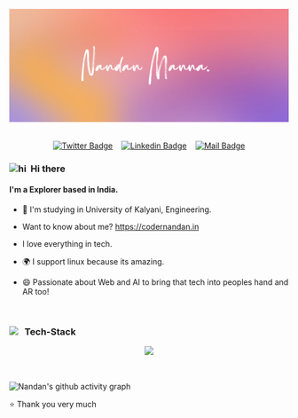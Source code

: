 <!-- Banner -->
<p align="center">  
  <img alt="Jio Network blocking the view? Network switch reveals the magic!"  src="./assets/codernandan.jpg">
  <br><br>
<p/>

<!-- Social Media Links -->
<div align= center>

[![Twitter Badge](https://img.shields.io/badge/-@coder_nandan-1ca0f1?style=social&labelColor=red&logo=x&logoColor=black&link=https://twitter.com/coder_nandan)](https://twitter.com/coder_nandan) &nbsp;&nbsp; [![Linkedin Badge](https://img.shields.io/badge/@codernandan-0e76a8)](https://www.linkedin.com/in/codernandan/) &nbsp;&nbsp; [![Mail Badge](https://img.shields.io/badge/-codernandan@gmail.com-c0392b?style=flat&labelColor=c0392b&logo=gmail&logoColor=pink)](mailto:codernandan@gmail.com)

</div>

<!-- About Me -->

### <img src="https://user-images.githubusercontent.com/1303154/88677602-1635ba80-d120-11ea-84d8-d263ba5fc3c0.gif" width="20px"  alt="hi">&nbsp; Hi there
#### I'm a Explorer based in India.
- 🏢 I'm  studying in University of Kalyani, Engineering.
  
- Want to know about me? https://codernandan.in
  
- I love everything in tech.

- 🌍 I support linux because its amazing.

- 😄 Passionate about Web and AI to bring that tech into peoples hand and AR too!

<br/>

<!-- Technologies that I'm working with -->

### <img src = "https://media2.giphy.com/media/QssGEmpkyEOhBCb7e1/giphy.gif?cid=ecf05e47a0n3gi1bfqntqmob8g9aid1oyj2wr3ds3mg700bl&rid=giphy.gif" width="22px" align="top"/> &nbsp; Tech-Stack

<p align="center">
  <img src="https://skillicons.dev/icons?i=js,ts,java,python,cpp,nodejs,express,mongo,postgres,tailwind,react,next,aws,docker,bun,jenkins,redis,prisma,postman,git,github,redux,kafka,ai&theme=dark&perline=8" />
</p>

<br/>


![Nandan's github activity graph](https://github-readme-activity-graph.vercel.app/graph?username=nandanNM&bg_color=000000&color=ffffff&line=ffa047&point=1b03d3&area=true&hide_border=true)

⭐️ Thank you very much
